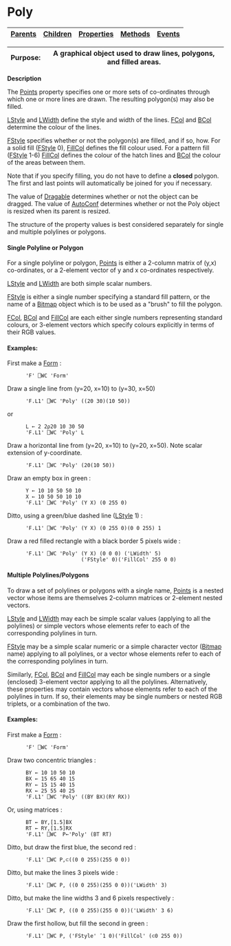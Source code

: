 




<h1 class="heading"><span class="name">Poly</span></h1>

| [Parents](../ParentLists/Poly.htm) | [Children](../ChildLists/Poly.htm) | [Properties](../PropLists/Poly.htm) | [Methods](../MethodLists/Poly.htm) | [Events](../EventLists/Poly.htm) |
| --- | --- | --- | --- | ---  |


| Purpose: | A graphical object used to draw lines, polygons, and filled areas. |
| --- | ---  |


**Description**


The [Points](./points.md) property specifies one or more sets of co-ordinates through which one or more lines are drawn. The resulting polygon(s) may also be filled.



[LStyle](./lstyle.md) and [LWidth](./lwidth.md) define the style and width of the lines. [FCol](./fcol.md) and [BCol](./bcol.md) determine the colour of the lines.


[FStyle](./fstyle.md) specifies whether or not the polygon(s) are filled, and if so, how. For a solid fill ([FStyle](./fstyle.md) 0), [FillCol](./fillcol.md) defines the fill colour used. For a pattern fill ([FStyle](./fstyle.md) 1-6) [FillCol](./fillcol.md) defines the colour of the hatch lines and [BCol](./bcol.md) the colour of the areas between them.


Note that if you specify filling, you do not have to define a **closed** polygon. The first and last points will automatically be joined for you if necessary.


The value of [Dragable](./dragable.md) determines whether or not the object can be dragged. The value of [AutoConf](./autoconf.md) determines whether or not the Poly object is resized when its parent is resized.


The structure of the property values is best considered separately for single and multiple polylines or polygons.


#### Single Polyline or Polygon


For a single polyline or polygon, [Points](./points.md) is either a 2-column matrix of (y,x) co-ordinates, or a 2-element vector of y and x co-ordinates respectively.


[LStyle](./lstyle.md) and [LWidth](./lwidth.md) are both simple scalar numbers.


[FStyle](./fstyle.md) is either a single number specifying a standard fill pattern, or the name of a [Bitmap](bitmap.md) object which is to be used as a "brush" to fill the polygon.


[FCol](./fcol.md), [BCol](./bcol.md) and [FillCol](./fillcol.md) are each either single numbers representing standard colours, or 3-element vectors which specify colours explicitly in terms of their RGB values.


#### Examples:


First make a [Form](form.md) :
```apl
      'F' ⎕WC 'Form'
```


Draw a single line from (y=20, x=10) to (y=30, x=50)
```apl
      'F.L1' ⎕WC 'Poly' ((20 30)(10 50))
```


or
```apl
      L ← 2 2⍴20 10 30 50
      'F.L1' ⎕WC 'Poly' L
```


Draw a horizontal line from (y=20, x=10) to (y=20, x=50). Note scalar extension of y-coordinate.
```apl
      'F.L1' ⎕WC 'Poly' (20(10 50))
```


Draw an empty box in green :
```apl
      Y ← 10 10 50 50 10
      X ← 10 50 50 10 10
      'F.L1' ⎕WC 'Poly' (Y X) (0 255 0)
```


Ditto, using a green/blue dashed line ([LStyle](./lstyle.md) 1) :
```apl
      'F.L1' ⎕WC 'Poly' (Y X) (0 255 0)(0 0 255) 1
```


Draw a red filled rectangle with a black border 5 pixels wide :
```apl
      'F.L1' ⎕WC 'Poly' (Y X) (0 0 0) ('LWidth' 5)
                        ('FStyle' 0)('FillCol' 255 0 0)
```


#### Multiple Polylines/Polygons


To draw a set of polylines or polygons with a single name, [Points](./points.md) is a nested vector whose items are themselves 2-column matrices or 2-element nested vectors.


[LStyle](./lstyle.md) and [LWidth](./lwidth.md) may each be simple scalar values (applying to all the polylines) or simple vectors whose elements refer to each of the corresponding polylines in turn.


[FStyle](./fstyle.md) may be a simple scalar numeric or a simple character vector ([Bitmap](bitmap.md) name) applying to all polylines, or a vector whose elements refer to each of the corresponding polylines in turn.


Similarly, [FCol](./fcol.md), [BCol](./bcol.md) and [FillCol](./fillcol.md) may each be single numbers or a single (enclosed) 3-element vector applying to all the polylines. Alternatively, these properties may contain vectors whose elements refer to each of the polylines in turn. If so, their elements may be single numbers or nested RGB triplets, or a combination of the two.


#### Examples:


First make a [Form](form.md) :
```apl
      'F' ⎕WC 'Form'
```


Draw two concentric triangles :
```apl
      BY ← 10 10 50 10
      BX ← 15 65 40 15
      RY ← 15 15 40 15
      RX ← 25 55 40 25
      'F.L1' ⎕WC 'Poly' ((BY BX)(RY RX))
```


Or, using matrices :
```apl
      BT ← BY,[1.5]BX
      RT ← RY,[1.5]RX
      'F.L1' ⎕WC  P←'Poly' (BT RT)
```


Ditto, but draw the first blue, the second red :
```apl
      'F.L1' ⎕WC P,⊂((0 0 255)(255 0 0))
```


Ditto, but make the lines 3 pixels wide :
```apl
      'F.L1' ⎕WC P, ((0 0 255)(255 0 0))('LWidth' 3)
```


Ditto, but make the line widths 3 and 6 pixels respectively :
```apl
      'F.L1' ⎕WC P, ((0 0 255)(255 0 0))('LWidth' 3 6)
```


Draw the first hollow, but fill the second in green :
```apl
      'F.L1' ⎕WC P, ('FStyle' ¯1 0)('FillCol' (⊂0 255 0))
```


